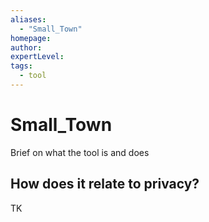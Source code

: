 ```yaml
---
aliases:
  - "Small_Town"
homepage: 
author: 
expertLevel: 
tags:
  - tool
---
```

# Small_Town

Brief on what the tool is and does 

## How does it relate to privacy?

TK 

